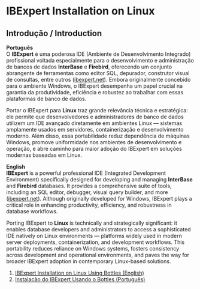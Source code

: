# IBExpert Installation on Linux
## Introdução / Introduction

**Português**  
O **IBExpert** é uma poderosa IDE (Ambiente de Desenvolvimento Integrado) profissional voltada especialmente para o desenvolvimento e administração de bancos de dados **InterBase** e **Firebird**, oferecendo um conjunto abrangente de ferramentas como editor SQL, depurador, construtor visual de consultas, entre outros ([ibexpert.net](https://www.ibexpert.net/ibe/index.php?n=Doc.IBExpert&utm_source=chatgpt.com)). Embora originalmente concebido para o ambiente Windows, o IBExpert desempenha um papel crucial na garantia da produtividade, eficiência e robustez ao trabalhar com essas plataformas de banco de dados.

Portar o IBExpert para **Linux** traz grande relevância técnica e estratégica: ele permite que desenvolvedores e administradores de banco de dados utilizem um IDE avançado diretamente em ambientes Linux — sistemas amplamente usados em servidores, containerização e desenvolvimento moderno. Além disso, essa portabilidade reduz dependência de máquinas Windows, promove uniformidade nos ambientes de desenvolvimento e operação, e abre caminho para maior adoção do IBExpert em soluções modernas baseadas em Linux.

**English**  
**IBExpert** is a powerful professional IDE (Integrated Development Environment) specifically designed for developing and managing **InterBase** and **Firebird** databases. It provides a comprehensive suite of tools, including an SQL editor, debugger, visual query builder, and more ([ibexpert.net](https://www.ibexpert.net/ibe/index.php?n=Doc.IBExpert&utm_source=chatgpt.com)). Although originally developed for Windows, IBExpert plays a critical role in enhancing productivity, efficiency, and robustness in database workflows.

Porting IBExpert to **Linux** is technically and strategically significant: it enables database developers and administrators to access a sophisticated IDE natively on Linux environments — platforms widely used in modern server deployments, containerization, and development workflows. This portability reduces reliance on Windows systems, fosters consistency across development and operational environments, and paves the way for broader IBExpert adoption in contemporary Linux-based solutions.

1. [IBExpert Installation on Linux Using Bottles  (English)](using_bottles-en.md)
2. [Instalação do IBExpert Usando o Bottles  (Português)](using_bottles-pt_br.md)

